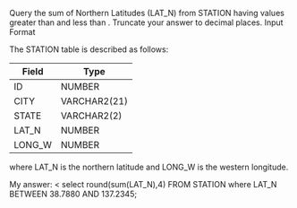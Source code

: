 Query the sum of Northern Latitudes (LAT_N) from STATION having values greater than  and less than . Truncate your answer to  decimal places.
Input Format

The STATION table is described as follows:

|  Field | Type |
|---|---|
| ID  | NUMBER |
| CITY | VARCHAR2(21)   |
| STATE  | VARCHAR2(2)  |
| LAT_N |  NUMBER |
| LONG_W | NUMBER |
where LAT_N is the northern latitude and LONG_W is the western longitude.

My answer:
<
select round(sum(LAT_N),4)
FROM STATION
where LAT_N BETWEEN 38.7880 AND 137.2345;
>
